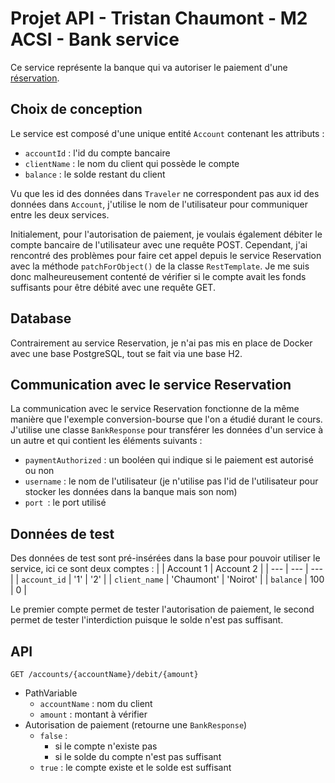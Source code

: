 # Projet API - Tristan Chaumont - M2 ACSI - Bank service

Ce service représente la banque qui va autoriser le paiement d'une [réservation](https://github.com/tristan-chaumont/reservation-service).

## Choix de conception

Le service est composé d'une unique entité `Account` contenant les attributs :
- `accountId` : l'id du compte bancaire
- `clientName` : le nom du client qui possède le compte
- `balance` : le solde restant du client

Vu que les id des données dans `Traveler` ne correspondent pas aux id des données dans `Account`, j'utilise le nom de l'utilisateur pour communiquer entre les deux services.

Initialement, pour l'autorisation de paiement, je voulais également débiter le compte bancaire de l'utilisateur avec une requête POST. Cependant, j'ai rencontré des problèmes pour faire cet appel depuis le service Reservation avec la méthode `patchForObject()` de la classe `RestTemplate`. Je me suis donc malheureusement contenté de vérifier si le compte avait les fonds suffisants pour être débité avec une requête GET.

## Database

Contrairement au service Reservation, je n'ai pas mis en place de Docker avec une base PostgreSQL, tout se fait via une base H2.

## Communication avec le service Reservation

La communication avec le service Reservation fonctionne de la même manière que l'exemple conversion-bourse que l'on a étudié durant le cours. 
J'utilise une classe `BankResponse` pour transférer les données d'un service à un autre et qui contient les éléments suivants :
- `paymentAuthorized` : un booléen qui indique si le paiement est autorisé ou non
- `username` : le nom de l'utilisateur (je n'utilise pas l'id de l'utilisateur pour stocker les données dans la banque mais son nom)
- `port `: le port utilisé

## Données de test

Des données de test sont pré-insérées dans la base pour pouvoir utiliser le service, ici ce sont deux comptes :
| | Account 1 | Account 2 |
| --- | --- | --- |
| `account_id` | '1' | '2' |
| `client_name` | 'Chaumont' | 'Noirot' |
| `balance` | 100 | 0 |

Le premier compte permet de tester l'autorisation de paiement, le second permet de tester l'interdiction puisque le solde n'est pas suffisant.

## API

`GET /accounts/{accountName}/debit/{amount}`
- PathVariable
  - `accountName` : nom du client
  - `amount` : montant à vérifier
- Autorisation de paiement (retourne une `BankResponse`)
  - `false` :
    - si le compte n'existe pas
    - si le solde du compte n'est pas suffisant
  - `true` : le compte existe et le solde est suffisant  

